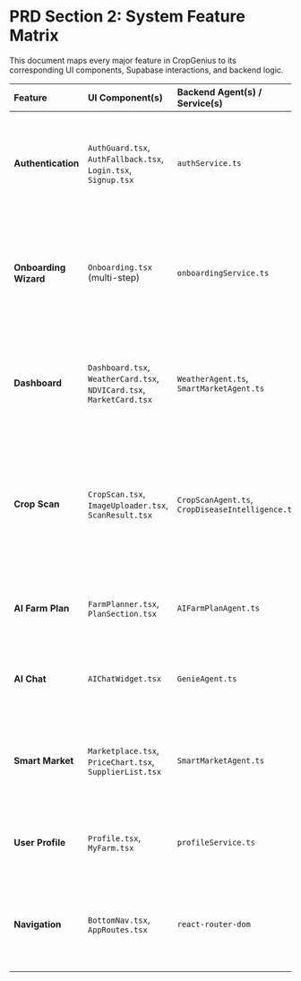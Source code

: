 # PRD Section 2: System Feature Matrix

This document maps every major feature in CropGenius to its corresponding UI components, Supabase interactions, and backend logic.

| Feature | UI Component(s) | Backend Agent(s) / Service(s) | Supabase Interaction(s) | Input -> Output Flow |
| :--- | :--- | :--- | :--- | :--- |
| **Authentication** | `AuthGuard.tsx`, `AuthFallback.tsx`, `Login.tsx`, `Signup.tsx` | `authService.ts` | `supabase.auth.signInWith...`, `supabase.auth.signUp`, `supabase.auth.onAuthStateChange`, `profiles` table, RLS Policies | **Input:** User credentials (email/pass, OAuth).<br>**Output:** Authenticated session, JWT, user profile data. |
| **Onboarding Wizard** | `Onboarding.tsx` (multi-step) | `onboardingService.ts` | `rpc('complete_onboarding')`, `profiles` table (update) | **Input:** User farm details (name, loc, size, crops, etc.).<br>**Output:** Completed user profile, redirection to dashboard. |
| **Dashboard** | `Dashboard.tsx`, `WeatherCard.tsx`, `NDVICard.tsx`, `MarketCard.tsx` | `WeatherAgent.ts`, `SmartMarketAgent.ts` | `weather` table, `market_prices` table, `farm_plans` table | **Input:** User ID.<br>**Output:** Aggregated view of weather, NDVI, market data, and AI farm plan. |
| **Crop Scan** | `CropScan.tsx`, `ImageUploader.tsx`, `ScanResult.tsx` | `CropScanAgent.ts`, `CropDiseaseIntelligence.ts` | `supabase.storage.upload`, `rpc('scan_crop')`, `scans` table | **Input:** Uploaded crop image.<br>**Output:** Disease identification, confidence score, symptoms, and Gemini treatment plan. |
| **AI Farm Plan** | `FarmPlanner.tsx`, `PlanSection.tsx` | `AIFarmPlanAgent.ts` | `edge_functions.invoke('generate-plan')`, `farm_plans` table | **Input:** User farm data.<br>**Output:** Collapsible, detailed farm plan. |
| **AI Chat** | `AIChatWidget.tsx` | `GenieAgent.ts` | `edge_functions.invoke('ai-chat')` | **Input:** User query.<br>**Output:** Contextual AI-generated response. |
| **Smart Market** | `Marketplace.tsx`, `PriceChart.tsx`, `SupplierList.tsx` | `SmartMarketAgent.ts` | `market_listings` table, `rpc('get_regional_prices')` | **Input:** Selected crops, user location.<br>**Output:** Price trends, supplier information. |
| **User Profile** | `Profile.tsx`, `MyFarm.tsx` | `profileService.ts` | `profiles` table (select, update) | **Input:** User ID.<br>**Output:** Editable user and farm details. |
| **Navigation** | `BottomNav.tsx`, `AppRoutes.tsx` | `react-router-dom` | N/A | **Input:** User click on nav item.<br>**Output:** Rendered view for the selected route. |

